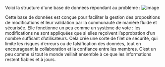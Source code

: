 Voici la structure d'une base de données répondant au problème : 
![image](https://github.com/user-attachments/assets/85579543-6507-4ec5-a589-e599a5816357)

Cette base de données est conçue pour faciliter la gestion des propositions de modifications et leur validation par la communauté de manière fluide et sécurisée. Elle fonctionne un peu comme un système de vote : les modifications ne sont appliquées que si elles reçoivent l’approbation d’un nombre suffisant d’utilisateurs. Cela crée une sorte de filet de sécurité, qui limite les risques d’erreurs ou de falsification des données, tout en encourageant la collaboration et la confiance entre les membres. C’est un peu comme si tout le monde veillait ensemble à ce que les informations restent fiables et à jours.
